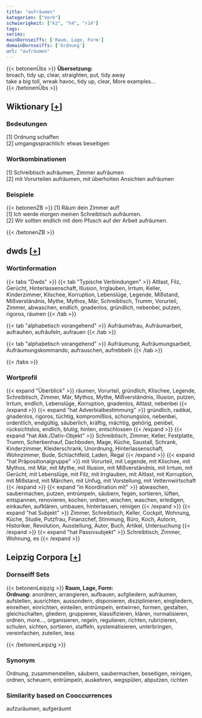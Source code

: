 ```yaml
---
title: "aufräumen"
kategorien: ["Verb"]
schwierigkeit: ["k2", "h4", "r14"]
tags:
series:
mainDornseiffs: ['Raum, Lage, Form']
domainDornseiffs: ['Ordnung']
url: "aufräumen"
---
```


{{< betonenÜbs >}}
**Übersetzung:**  
broach, tidy up, clear, straighten, put, tidy  away  
take a big toll, wreak havoc, tidy up, clear, More examples...  
{{< /betonenÜbs >}}

## Wiktionary [[+](https://de.wiktionary.org/wiki/aufräumen)]

### Bedeutungen
[1] Ordnung schaffen  
[2] umgangssprachlich: etwas beseitigen  

### Wortkombinationen
[1] Schreibtisch aufräumen, Zimmer aufräumen  
[2] mit Vorurteilen aufräumen, mit überholten Ansichten aufräumen  

### Beispiele
{{< betonenZB >}}
[1] Räum dein Zimmer auf!  
[1] Ich werde morgen meinen Schreibtisch aufräumen.  
[2] Wir sollten endlich mit dem Pfusch auf der Arbeit aufräumen.  

{{< /betonenZB >}}


## dwds [[+](https://www.dwds.de/wb/aufräumen)]

### Wortinformation
{{< tabs "Dwds" >}}
{{< tab "Typische Verbindungen" >}}
Altlast, Filz, Gerücht, Hinterlassenschaft, Illusion, Irrglauben, Irrtum, Keller, Kinderzimmer, Klischee, Korruption, Lebenslüge, Legende, Mißstand, Mißverständnis, Mythe, Mythos, Mär, Schreibtisch, Trumm, Vorurteil, Zimmer, abwaschen, endlich, gnadenlos, gründlich, nebenbei, putzen, rigoros, räumen
{{< /tab >}}

{{< tab "alphabetisch vorangehend" >}}
Aufräumefrau, Aufräumarbeit, aufrauhen, aufräufeln, aufrauen
{{< /tab >}}

{{< tab "alphabetisch vorangehend" >}}
Aufräumung, Aufräumungsarbeit, Aufräumungskommando, aufrauschen, aufrebbeln
{{< /tab >}}

{{< /tabs >}}

### Wortprofil
{{< expand "Überblick" >}} räumen, Vorurteil, gründlich, Klischee, Legende, Schreibtisch, Zimmer, Mär, Mythos, Mythe, Mißverständnis, Illusion, putzen, Irrtum, endlich, Lebenslüge, Korruption, gnadenlos, Altlast, nebenbei {{< /expand >}}
{{< expand "hat Adverbialbestimmung" >}} gründlich, radikal, gnadenlos, rigoros, tüchtig, kompromißlos, schonungslos, nebenbei, ordentlich, endgültig, säuberlich, kräftig, mächtig, gehörig, penibel, rücksichtslos, endlich, blutig, hinten, entschlossen {{< /expand >}}
{{< expand "hat Akk./Dativ-Objekt" >}} Schreibtisch, Zimmer, Keller, Festplatte, Trumm, Scherbenhauf, Dachboden, Mage, Küche, Saustall, Schrank, Kinderzimmer, Kleiderschrank, Unordnung, Hinterlassenschaft, Wohnzimmer, Bude, Schlachtfeld, Laden, Regal {{< /expand >}}
{{< expand "hat Präpositionalgruppe" >}} mit Vorurteil, mit Legende, mit Klischee, mit Mythos, mit Mär, mit Mythe, mit Illusion, mit Mißverständnis, mit Irrtum, mit Gerücht, mit Lebenslüge, mit Filz, mit Irrglauben, mit Altlast, mit Korruption, mit Mißstand, mit Märchen, mit Unfug, mit Vorstellung, mit Vetternwirtschaft {{< /expand >}}
{{< expand "in Koordination mit" >}} abwaschen, saubermachen, putzen, entrümpeln, säubern, fegen, sortieren, lüften, entspannen, renovieren, kochen, ordnen, wischen, waschen, erledigen, einkaufen, aufklären, umbauen, hinterlassen, reinigen {{< /expand >}}
{{< expand "hat Subjekt" >}} Zimmer, Schreibtisch, Keller, Cockpit, Wohnung, Küche, Studie, Putzfrau, Finanzchef, Stimmung, Büro, Koch, Autorin, Historiker, Revolution, Ausstellung, Autor, Buch, Artikel, Untersuchung {{< /expand >}}
{{< expand "hat Passivsubjekt" >}} Schreibtisch, Zimmer, Wohnung, es {{< /expand >}}

## Leipzig Corpora [[+](https://corpora.uni-leipzig.de/en/res?word=aufräumen&corpusId=deu_newscrawl-public_2018)]

### Dornseiff Sets
{{< betonenLeipzig >}}
**Raum, Lage, Form:**  
**Ordnung:** anordnen, arrangieren, aufbauen, aufgliedern, aufräumen, aufstellen, ausrichten, aussondern, disponieren, disziplinieren, eingliedern, einreihen, einrichten, einteilen, entrümpeln, entwirren, formen, gestalten, gleichschalten, gliedern, gruppieren, klassifizieren, klären, normalisieren, ordnen, more..., organisieren, regeln, regulieren, richten, rubrizieren, schulen, sichten, sortieren, staffeln, systematisieren, unterbringen, vereinfachen, zuteilen, less  

{{< /betonenLeipzig >}}

### Synonym
Ordnung, zusammenstellen, säubern, saubermachen, beseitigen, reinigen, ordnen, scheuern, entrümpeln, auskehren, wegspülen, abputzen, richten


### Similarity based on Cooccurrences
aufzuräumen, aufgeräumt

